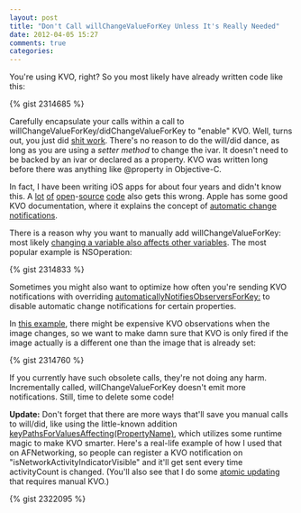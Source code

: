 ```yaml
---
layout: post
title: "Don't Call willChangeValueForKey Unless It's Really Needed"
date: 2012-04-05 15:27
comments: true
categories: 
---
```


You're using KVO, right? So you most likely have already written code like this:

{% gist 2314685 %}

Carefully encapsulate your calls within a call to willChangeValueForKey/didChangeValueForKey to "enable" KVO.
Well, turns out, you just did [shit work](http://files.sharenator.com/shit_Engineer_explains_why_lightsabers_WOULDNT_work-s600x477-89574-580.jpg). There's no reason to do the will/did dance, as long as you are using a *setter method* to change the ivar. It doesn't need to be backed by an ivar or declared as a property. KVO was written long before there was anything like @property in Objective-C.

In fact, I have been writing iOS apps for about four years and didn't know this. A [lot](https://github.com/mattt/TTTAttributedLabel/blob/d09777b2875381d660d1a183c0cb41b7f1068a32/TTTAttributedLabel.m#L226) [of](https://github.com/quamen/noise/blob/2021a1e9348ee9bb9c17b42f32f498d569b22d5e/Message.m#L20) [open](https://github.com/artifacts/microcosm/blob/a5adb56469aad80897f3496d71b150b6f3cbbcd7/TextureAtlas.m#L63)-[source](https://github.com/blommegard/HSPlayer/blob/6f4bb5215dd1f30a71d3fcdba46e3a7bcf3a84d1/HSPlayer/HSPlayerView.m#L278) [code](https://github.com/abrahamvegh/AVWebViewController/blob/f24720b414106ecb7bcd4a0ad5f7c6e34a1f2c8f/AVWebViewController.m#L64) also gets this wrong. Apple has some good KVO documentation, where it explains the concept of [automatic change notifications](http://developer.apple.com/library/mac/#documentation/Cocoa/Conceptual/KeyValueObserving/Articles/KVOCompliance.html#//apple_ref/doc/uid/20002178-BAJEAIEE).

There is a reason why you want to manually add willChangeValueForKey: most likely [changing a variable also affects other variables](https://github.com/BigZaphod/Chameleon/blob/d8a6d6c680abe4609ddad7b24f154f0166e486fa/UIKit/Classes/UIView.m#L224). The most popular example is NSOperation:

{% gist 2314833 %}

Sometimes you might also want to optimize how often you're sending KVO notifications with overriding [automaticallyNotifiesObserversForKey:](http://developer.apple.com/library/mac/documentation/Cocoa/Reference/Foundation/Protocols/NSKeyValueObserving_Protocol/Reference/Reference.html#//apple_ref/occ/clm/NSObject/automaticallyNotifiesObserversForKey:) to disable automatic change notifications for certain properties.

In [this example](https://github.com/keremk/CViPhoneLibrary/blob/a845c169916c0dea05680773b10e85f8020ae700/CVLibrary/CVImage.m#L27), there might be expensive KVO observations when the image changes, so we want to make damn sure that KVO is only fired if the image actually is a different one than the image that is already set:

{% gist 2314760 %}

If you currently have such obsolete calls, they're not doing any harm. Incrementally called, willChangeValueForKey doesn't emit more notifications. Still, time to delete some code!

**Update:** Don't forget that there are more ways that'll save you manual calls to will/did, like using the little-known addition [keyPathsForValuesAffecting(PropertyName)](https://developer.apple.com/library/mac/#documentation/Cocoa/Conceptual/KeyValueObserving/Articles/KVODependentKeys.html#//apple_ref/doc/uid/20002179-BAJEAIEE), which utilizes some runtime magic to make KVO smarter. Here's a real-life example of how I used that on AFNetworking, so people can register a KVO notification on "isNetworkActivityIndicatorVisible" and it'll get sent every time activityCount is changed. (You'll also see that I do some [atomic updating](http://www.mikeash.com/pyblog/friday-qa-2011-03-04-a-tour-of-osatomic.html) that requires manual KVO.)

{% gist 2322095 %}
